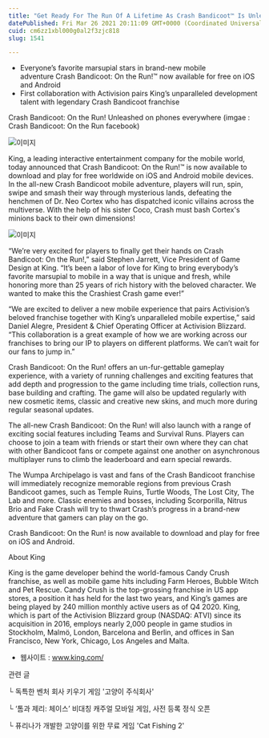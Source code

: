 ```yaml
---
title: "Get Ready For The Run Of A Lifetime As Crash Bandicoot™ Is Unleashed On Mobile Worldwide"
datePublished: Fri Mar 26 2021 20:11:09 GMT+0000 (Coordinated Universal Time)
cuid: cm6zz1xbl000g0al2f3zjc818
slug: 1541

---
```



- Everyone’s favorite marsupial stars in brand-new mobile adventure Crash Bandicoot: On the Run!™ now available for free on iOS and Android
- First collaboration with Activision pairs King’s unparalleled development talent with legendary Crash Bandicoot franchise

Crash Bandicoot: On the Run! Unleashed on phones everywhere (imgae : Crash Bandicoot: On the Run facebook)

![이미지](https://cdn.hashnode.com/res/hashnode/image/upload/v1739247494310/96b8e12f-78c7-49a7-9fc3-e6378ade43fa.jpeg)

King, a leading interactive entertainment company for the mobile world, today announced that Crash Bandicoot: On the Run!™ is now available to download and play for free worldwide on iOS and Android mobile devices. In the all-new Crash Bandicoot mobile adventure, players will run, spin, swipe and smash their way through mysterious lands, defeating the henchmen of Dr. Neo Cortex who has dispatched iconic villains across the multiverse. With the help of his sister Coco, Crash must bash Cortex's minions back to their own dimensions!

![이미지](https://cdn.hashnode.com/res/hashnode/image/upload/v1739247495597/59dc176a-cd42-49c1-bee6-7aae5b2ef46f.jpeg)

“We’re very excited for players to finally get their hands on Crash Bandicoot: On the Run!,” said Stephen Jarrett, Vice President of Game Design at King. “It’s been a labor of love for King to bring everybody’s favorite marsupial to mobile in a way that is unique and fresh, while honoring more than 25 years of rich history with the beloved character. We wanted to make this the Crashiest Crash game ever!”

“We are excited to deliver a new mobile experience that pairs Activision’s beloved franchise together with King’s unparalleled mobile expertise,” said Daniel Alegre, President & Chief Operating Officer at Activision Blizzard. “This collaboration is a great example of how we are working across our franchises to bring our IP to players on different platforms. We can’t wait for our fans to jump in.”

Crash Bandicoot: On the Run! offers an un-fur-gettable gameplay experience, with a variety of running challenges and exciting features that add depth and progression to the game including time trials, collection runs, base building and crafting. The game will also be updated regularly with new cosmetic items, classic and creative new skins, and much more during regular seasonal updates.

The all-new Crash Bandicoot: On the Run! will also launch with a range of exciting social features including Teams and Survival Runs. Players can choose to join a team with friends or start their own where they can chat with other Bandicoot fans or compete against one another on asynchronous multiplayer runs to climb the leaderboard and earn special rewards.

The Wumpa Archipelago is vast and fans of the Crash Bandicoot franchise will immediately recognize memorable regions from previous Crash Bandicoot games, such as Temple Ruins, Turtle Woods, The Lost City, The Lab and more. Classic enemies and bosses, including Scorporilla, Nitrus Brio and Fake Crash will try to thwart Crash’s progress in a brand-new adventure that gamers can play on the go.

Crash Bandicoot: On the Run! is now available to download and play for free on iOS and Android.

About King

King is the game developer behind the world-famous Candy Crush franchise, as well as mobile game hits including Farm Heroes, Bubble Witch and Pet Rescue. Candy Crush is the top-grossing franchise in US app stores, a position it has held for the last two years, and King’s games are being played by 240 million monthly active users as of Q4 2020. King, which is part of the Activision Blizzard group (NASDAQ: ATVI) since its acquisition in 2016, employs nearly 2,000 people in game studios in Stockholm, Malmö, London, Barcelona and Berlin, and offices in San Francisco, New York, Chicago, Los Angeles and Malta.

- 웹사이트 : www.king.com/

관련 글

└ 독특한 벤처 회사 키우기 게임 '고양이 주식회사'

└ ‘톰과 제리: 체이스’ 비대칭 캐주얼 모바일 게임, 사전 등록 정식 오픈

└ 퓨리나가 개발한 고양이를 위한 무료 게임 'Cat Fishing 2'